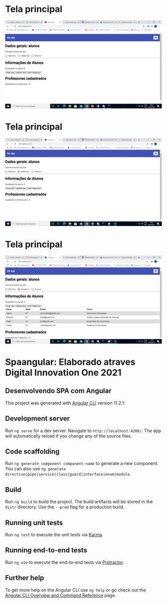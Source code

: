 # Tela principal
![tela principal](https://github.com/CelioRochadaSilva/spaangular/blob/main/src/img/tela%20principal.png)

# Tela principal
![telaseleciona turno](https://github.com/CelioRochadaSilva/spaangular/blob/main/src/img/tela%20selecionar%20turno.png)

# Tela principal
![tela tabela](https://github.com/CelioRochadaSilva/spaangular/blob/main/src/img/tela%20exbir%20tabela.png)


# Spaangular: Elaborado atraves Digital Innovation One 2021
## Desenvolvendo SPA com Angular

This project was generated with [Angular CLI](https://github.com/angular/angular-cli) version 11.2.1.

## Development server

Run `ng serve` for a dev server. Navigate to `http://localhost:4200/`. The app will automatically reload if you change any of the source files.

## Code scaffolding

Run `ng generate component component-name` to generate a new component. You can also use `ng generate directive|pipe|service|class|guard|interface|enum|module`.

## Build

Run `ng build` to build the project. The build artifacts will be stored in the `dist/` directory. Use the `--prod` flag for a production build.

## Running unit tests

Run `ng test` to execute the unit tests via [Karma](https://karma-runner.github.io).

## Running end-to-end tests

Run `ng e2e` to execute the end-to-end tests via [Protractor](http://www.protractortest.org/).

## Further help

To get more help on the Angular CLI use `ng help` or go check out the [Angular CLI Overview and Command Reference](https://angular.io/cli) page.
